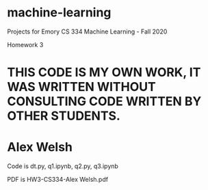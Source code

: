 # machine-learning
Projects for Emory CS 334 Machine Learning - Fall 2020

Homework 3

# THIS CODE IS MY OWN WORK, IT WAS WRITTEN WITHOUT CONSULTING CODE WRITTEN BY OTHER STUDENTS.
# Alex Welsh

Code is dt.py, q1.ipynb, q2.py, q3.ipynb

PDF is HW3-CS334-Alex Welsh.pdf